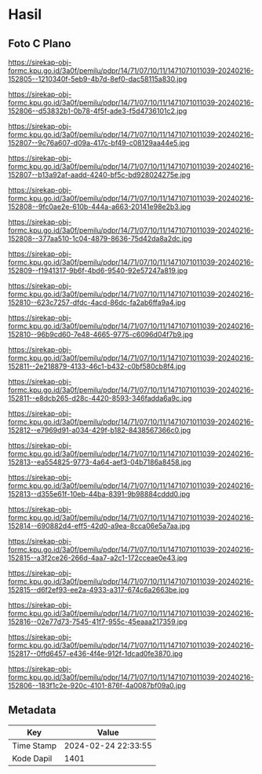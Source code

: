 # Hasil

## Foto C Plano

https://sirekap-obj-formc.kpu.go.id/3a0f/pemilu/pdpr/14/71/07/10/11/1471071011039-20240216-152805--1210340f-5eb9-4b7d-8ef0-dac58115a830.jpg

https://sirekap-obj-formc.kpu.go.id/3a0f/pemilu/pdpr/14/71/07/10/11/1471071011039-20240216-152806--d53832b1-0b78-4f5f-ade3-f5d4736101c2.jpg

https://sirekap-obj-formc.kpu.go.id/3a0f/pemilu/pdpr/14/71/07/10/11/1471071011039-20240216-152807--9c76a607-d09a-417c-bf49-c08129aa44e5.jpg

https://sirekap-obj-formc.kpu.go.id/3a0f/pemilu/pdpr/14/71/07/10/11/1471071011039-20240216-152807--b13a92af-aadd-4240-bf5c-bd928024275e.jpg

https://sirekap-obj-formc.kpu.go.id/3a0f/pemilu/pdpr/14/71/07/10/11/1471071011039-20240216-152808--9fc0ae2e-610b-444a-a663-20141e98e2b3.jpg

https://sirekap-obj-formc.kpu.go.id/3a0f/pemilu/pdpr/14/71/07/10/11/1471071011039-20240216-152808--377aa510-1c04-4879-8636-75d42da8a2dc.jpg

https://sirekap-obj-formc.kpu.go.id/3a0f/pemilu/pdpr/14/71/07/10/11/1471071011039-20240216-152809--f1941317-9b6f-4bd6-9540-92e57247a819.jpg

https://sirekap-obj-formc.kpu.go.id/3a0f/pemilu/pdpr/14/71/07/10/11/1471071011039-20240216-152810--623c7257-dfdc-4acd-86dc-fa2ab6ffa9a4.jpg

https://sirekap-obj-formc.kpu.go.id/3a0f/pemilu/pdpr/14/71/07/10/11/1471071011039-20240216-152810--96b9cd60-7e48-4665-9775-c6096d04f7b9.jpg

https://sirekap-obj-formc.kpu.go.id/3a0f/pemilu/pdpr/14/71/07/10/11/1471071011039-20240216-152811--2e218879-4133-46c1-b432-c0bf580cb8f4.jpg

https://sirekap-obj-formc.kpu.go.id/3a0f/pemilu/pdpr/14/71/07/10/11/1471071011039-20240216-152811--e8dcb265-d28c-4420-8593-346fadda6a9c.jpg

https://sirekap-obj-formc.kpu.go.id/3a0f/pemilu/pdpr/14/71/07/10/11/1471071011039-20240216-152812--e7969d91-a034-429f-b182-8438567366c0.jpg

https://sirekap-obj-formc.kpu.go.id/3a0f/pemilu/pdpr/14/71/07/10/11/1471071011039-20240216-152813--ea554825-9773-4a64-aef3-04b7186a8458.jpg

https://sirekap-obj-formc.kpu.go.id/3a0f/pemilu/pdpr/14/71/07/10/11/1471071011039-20240216-152813--d355e61f-10eb-44ba-8391-9b98884cddd0.jpg

https://sirekap-obj-formc.kpu.go.id/3a0f/pemilu/pdpr/14/71/07/10/11/1471071011039-20240216-152814--690882d4-eff5-42d0-a9ea-8cca06e5a7aa.jpg

https://sirekap-obj-formc.kpu.go.id/3a0f/pemilu/pdpr/14/71/07/10/11/1471071011039-20240216-152815--a3f2ce26-266d-4aa7-a2c1-172cceae0e43.jpg

https://sirekap-obj-formc.kpu.go.id/3a0f/pemilu/pdpr/14/71/07/10/11/1471071011039-20240216-152815--d6f2ef93-ee2a-4933-a317-674c6a2663be.jpg

https://sirekap-obj-formc.kpu.go.id/3a0f/pemilu/pdpr/14/71/07/10/11/1471071011039-20240216-152816--02e77d73-7545-41f7-955c-45eaaa217359.jpg

https://sirekap-obj-formc.kpu.go.id/3a0f/pemilu/pdpr/14/71/07/10/11/1471071011039-20240216-152817--0ffd6457-e436-4f4e-912f-1dcad0fe3870.jpg

https://sirekap-obj-formc.kpu.go.id/3a0f/pemilu/pdpr/14/71/07/10/11/1471071011039-20240216-152806--183f1c2e-920c-4101-876f-4a0087bf09a0.jpg


## Metadata

| Key        | Value               |
| ---------- | ------------------- |
| Time Stamp | 2024-02-24 22:33:55 |
| Kode Dapil | 1401                |



